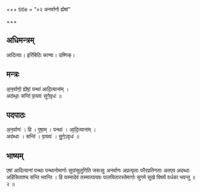 +++
title = "०२ अनर्वाणो ह्येषां"

+++
## अधिमन्त्रम्
आदित्याः। इरिंबिठिः काण्वः। उष्णिक्।

## मन्त्रः
अ॒न॒र्वाणो॒ ह्ये॑षां॒ पन्था॑ आदि॒त्याना॑म् ।  
अद॑ब्धाः॒ सन्ति॑ पा॒यवः॑ सुगे॒वृधः॑ ॥

## पदपाठः
अ॒न॒र्वाणः॑ । हि । ए॒षा॒म् । पन्थाः॑ । आ॒दि॒त्याना॑म् ।  
अद॑ब्धाः । सन्ति॑ । पा॒यवः॑ । सु॒गे॒ऽवृधः॑ ॥

## भाष्यम्
एषां आदित्यानां पन्थाः पन्थानोमार्गाः सुपांसुलुगिति जसःसुः अनर्वाणः अप्रत्यृताः परैरप्रतिगताः अतएव अदब्धाः अहिंसिताश्च सन्ति भवन्ति । हि यस्मादेवं तस्मात्पायवः पालयितारस्तेमार्गाः सुगमे सुखे विषयें वर्धका भवन्तु ॥ २ ॥